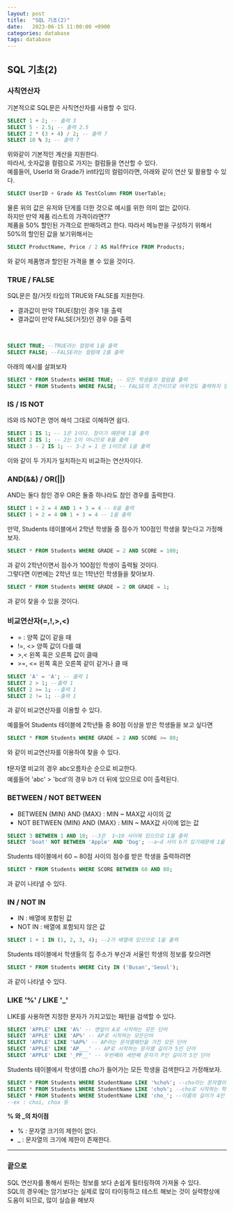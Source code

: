 ```yaml
---
layout: post
title:  "SQL 기초(2)"
date:   2023-06-15 11:00:00 +0900
categories: database
tags: database
---
```


## SQL 기초(2)

### 사칙연산자

기본적으로 SQL문은 사칙연산자를 사용할 수 있다.

```SQL
SELECT 1 + 2; -- 출력 3
SELECT 5 - 2.5; -- 출력 2.5
SELECT 2 * (3 + 4) / 2; -- 출력 7
SELECT 10 % 3; -- 출력 7
```

위와같이 기본적인 계산을 지원한다.<br>
따라서, 숫자값을 컬럼으로 가지는 컬럼들을 연산할 수 있다.<br>
예를들어, UserId 와 Grade가 int타입의 컬럼이라면, 아래와 같이 연산 및 활용할 수 있다.
```SQL
SELECT UserID + Grade AS TestColumn FROM UserTable;
```
물론 위의 값은 유저와 단게를 더한 것으로 예시를 위한 의미 없는 값이다. <br>
하지만 만약 제품 리스트의 가격이라면?? <br>
제품을 50% 할인된 가격으로 판매하려고 한다. 따라서 메뉴판을 구성하기 위해서 50%의 할인된 값을 보기위해서는
```SQL
SELECT ProductName, Price / 2 AS HalfPrice FROM Products;
```
와 같이 제품명과 할인된 가격을 볼 수 있을 것이다.

### TRUE / FALSE

SQL문은 참/거짓 타입의 TRUE와 FALSE를 지원한다.<br>
* 결과값이 만약 TRUE(참)인 경우 1을 출력
* 결과값이 만약 FALSE(거짓)인 경우 0을 출력
<br>

```SQL
SELECT TRUE; --TRUE라는 컬럼에 1을 출력
SELECT FALSE; --FALSE라는 컬럼에 2를 출력
```

아래의 예시를 살펴보자
```SQL
SELECT * FROM Students WHERE TRUE; -- 모든 학생들의 컬럼을 출력
SELECT * FROM Students WHERE FALSE; -- FALSE의 조건이므로 아무것도 출력하지 않음
```

### IS / IS NOT

IS와 IS NOT은 영어 해석 그대로 이해하면 쉽다.

```SQL
SELECT 1 IS 1; -- 1은 1이다. 참이기 떄문에 1을 출력
SELECT 2 IS 1; -- 2는 1이 아니므로 0을 출력
SELECT 3 - 2 IS 1; -- 3-2 = 1 은 1이므로 1을 출력
```

이와 같이 두 가지가 일치하는지 비교하는 연산자이다.

### AND(&&) / OR(||)

AND는 둘다 참인 경우 OR은 둘중 하나라도 참인 경우를 출력한다.

```SQL
SELECT 1 + 2 = 4 AND 1 + 3 = 4 -- 0을 출력
SELECT 1 + 2 = 4 OR 1 + 3 = 4 -- 1을 출력
```

만약, Students 테이블에서 2학년 학생들 중 점수가 100점인 학생을 찾는다고 가정해보자.
```SQL
SELECT * FROM Students WHERE GRADE = 2 AND SCORE = 100;
```
과 같이 2학년이면서 점수가 100점인 학생이 출력될 것이다.<br>
그렇다면 이번에는 2학년 또는 1학년인 학생들을 찾아보자.
```SQL
SELECT * FROM Students WHERE GRADE = 2 OR GRADE = 1;
```
과 같이 찾을 수 있을 것이다.

### 비교연산자(=,!,>,<)

* = : 양쪽 값이 같을 때
* !=, <> 양쪽 값이 다를 떄
* \>,< 왼쪽 혹은 오른쪽 값이 클때
* \>=, <= 왼쪽 혹은 오른쪽 같이 같거나 클 때

```SQL
SELECT 'A' = 'A'; -- 출력 1
SELECT 2 > 1; --출력 1
SELECT 2 >= 1; --출력 1
SELECT 2 != 1; --출력 1
```
과 같이 비교연산자를 이용할 수 있다.<br>

예를들어 Students 테이블에 2학년들 중 80점 이상을 받은 학생들을 보고 싶다면
```SQL
SELECT * FROM Students WHERE GRADE = 2 AND SCORE >= 80;
```
와 같이 비교연산자를 이용하여 찾을 수 있다.<br>
<br>
❗️문자열 비교의 경우 abc오름차순 순으로 비교한다.<br>
예를들어 'abc' > 'bcd'의 경우 b가 더 뒤에 있으므로 0이 출력된다.

### BETWEEN / NOT BETWEEN

* BETWEEN {MIN} AND {MAX} : MIN ~ MAX값 사이의 값
* NOT BETWEEN {MIN} AND {MAX} : MIN ~ MAX값 사이에 없는 값

```SQL
SELECT 3 BETWEEN 1 AND 10; --3은  1~10 사이에 있으므로 1을 출력
SELECT 'boat' NOT BETWEEN 'Apple' AND 'Dog'; --a~d 사이 b가 있기때문에 1을 출력
```

Students 테이블에서 60 ~ 80점 사이의 점수를 받은 학생을 출력하려면
```SQL 
SELECT * FROM Students WHERE SCORE BETWEEN 60 AND 80;
```
과 같이 나타낼 수 있다.

### IN / NOT IN
* IN : 배열에 포함된 값
* NOT IN : 배열에 포함되지 않은 값

```SQL
SELECT 1 + 1 IN (1, 2, 3, 4); --2가 배열에 있으므로 1을 출력
```

Students 테이블에서 학생들의 집 주소가 부산과 서울인 학생의 정보를 찾으려면
```SQL
SELECT * FROM Students WHERE City IN ('Busan','Seoul');
```
과 같이 나타낼 수 있다.

### LIKE '%' / LIKE '_'

LIKE를 사용하면 지정한 문자가 가지고있는 패턴을 검색할 수 있다.

```SQL
SELECT 'APPLE' LIKE 'A%' -- 맨앞이 A로 시작하는 모든 단어
SELECT 'APPLE' LIKE 'AP%' -- AP로 시작하는 모든단어
SELECT 'APPLE' LIKE '%AP%' -- AP라는 문자열패턴을 가진 모든 단어
SELECT 'APPLE' LIKE 'AP___' -- AP로 시작하는 문자열 길이가 5인 단어
SELECT 'APPLE' LIKE '_PP__' -- 두번째와 세번째 문자가 P인 길이가 5인 단어
```

Students 테이블에서 학생이름 cho가 들어가는 모든 학생을 검색한다고 가정해보자.
```SQL
SELECT * FROM Students WHERE StudentName LIKE '%cho%'; --cho라는 문자열이 있으면 모두 출력
SELECT * FROM Students WHERE StudentName LIKE 'cho%'; --cho로 시작하는 학생만 출력
SELECT * FROM Students WHERE StudentName LIKE 'cho_'; --이름의 길이가 4인 학생중 cho로 시작하는 학생만 출력
--ex : choi, choa 등
```

**% 와 _의 차이점**<br>
* % : 문자열 크기의 제한이 없다.
* _ : 문자열의 크기에 제한이 존재한다.



---

### 끝으로

SQL 연산자를 통해서 원하는 정보를 보다 손쉽게 필터링하여 가져올 수 있다.<br>
SQL의 경우에는 암기보다는 실제로 많이 타이핑하고 테스트 해보는 것이 실력향상에 도움이 되므로, 많이 실습을 해보자


